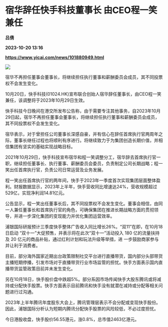 # 宿华辞任快手科技董事长 由CEO程一笑兼任
**吕倩**

**2023-10-20 13:16**

**https://www.yicai.com/news/101880949.html**

![](https://imgcdn.yicai.com/uppics/slides/2023/10/506380a6aed41b4f63466ce7bb371a5f.jpg)

宿华不再担任董事会董事长，将继续担任执行董事和薪酬委员会成员，其不同投票权不会发生变化。

10月20日，快手科技(01024.HK)宣布联合创始人宿华辞任董事长，由CEO程一笑兼任，该调整将于2023年10月29日生效。

快手科技今日晚间在港交所发布公告称，由于需要专注其他事务，自2023年10月29日起，宿华不再担任董事会董事长，将继续担任执行董事和薪酬委员会成员，其不同投票权不会发生变化。

宿华表示，对于曾担任公司董事长深感自豪，并有信心在辞任首席执行官两周年之际，董事长继任过程也将顺利有序进行。将继续致力于为集团创造长期价值，并相信集团有坚实的基础实现战略目标。

2021年10月29日，快手科技宣布宿华和程一笑调整分工，宿华辞去首席执行官一职，继续担任董事长、执行董事、薪酬委员会委员，负责制定公司长期战略；程一笑出任首席执行官，负责公司日常运营及业务发展。

程一笑出任首席执行官的两年间，快手于2023年一季度首次实现集团层面整体盈利。财报数据显示，2023年上半年，快手营收同比增速达24%，营收规模超过529亿，实现净利润14.81亿元。

公告显示，程一笑出任董事长后，其不同投票权不会发生变化。董事会相信，由同一人兼任董事长和首席执行官的角色，可确保集团在推进长期战略方面的贯彻领导，并进一步深化集团的变现能力并优化集团运营效率。

浦银国际研报预计三季度快手整体广告收入同比增长26%。“双11”在即，在10月18日启动 “双十一”大促预售，并表示将在此次“双十一”活动投入 180 亿的流量扶持及 20 亿元的商品补贴，通过红利计划和玩法升级等举措，进 一步鼓励商家参与并让利于消费者。

目前，部分海外国家近期出台政策限制社交平台进行直播带货，国内部分头部带货主播短期停播，引发市场对于直播带货行业市场监管的担忧。快手方面表示国内直播带货监管政策目前并未发生变化。

另在10月18日，快手股价盘中跌超5%。部分系因市场传闻快手大股东腾讯或将减持或分配快手股票。快手方面表示目前腾讯和快手没有就潜在减持或分配等相关问题进行过沟通。

2023年上半年腾讯年度股东大会上，腾讯管理层表示不会分配或变现快手股份。因此，浦银国际分析认为短期内腾讯分配快手股票的风险较低，不必过度担忧。

今日港股收盘，快手股价56.55港元，涨0.8%，总市值2463亿港元。